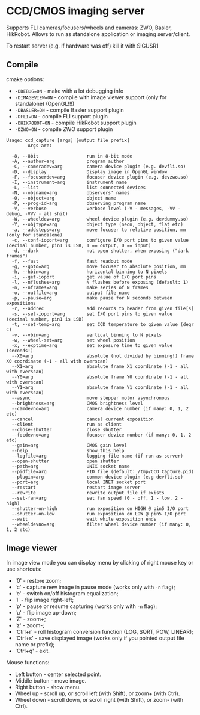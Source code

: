 CCD/CMOS imaging server
=======================

Supports FLI cameras/focusers/wheels and cameras: ZWO, Basler, HikRobot.
Allows to run as standalone application or imaging server/client.

To restart server (e.g. if hardware was off) kill it with SIGUSR1

## Compile

cmake options:

- `-DDEBUG=ON` - make with a lot debugging info
- `-DIMAGEVIEW=ON` - compile with image viewer support (only for standalone) (OpenGL!!!)
- `-DBASLER=ON` - compile Basler support plugin
- `-DFLI=ON` - compile FLI support plugin
- `-DHIKROBOT=ON` - compile HikRobot support plugin
- `-DZWO=ON` - compile ZWO support plugin


```
Usage: ccd_capture [args] [output file prefix]
        Args are:

  -8, --8bit                  run in 8-bit mode
  -A, --author=arg            program author
  -C, --cameradev=arg         camera device plugin (e.g. devfli.so)
  -D, --display               Display image in OpenGL window
  -F, --focuserdev=arg        focuser device plugin (e.g. devzwo.so)
  -I, --instrument=arg        instrument name
  -L, --list                  list connected devices
  -N, --obsname=arg           observers' names
  -O, --object=arg            object name
  -P, --prog-id=arg           observing program name
  -V, --verbose               verbose level (-V - messages, -VV - debug, -VVV - all shit)
  -W, --wheeldev=arg          wheel device plugin (e.g. devdummy.so)
  -Y, --objtype=arg           object type (neon, object, flat etc)
  -a, --addsteps=arg          move focuser to relative position, mm (only for standalone)
  -c, --conf-ioport=arg       configure I/O port pins to given value (decimal number, pin1 is LSB, 1 == output, 0 == input)
  -d, --dark                  not open shutter, when exposing ("dark frames")
  -f, --fast                  fast readout mode
  -g, --goto=arg              move focuser to absolute position, mm
  -h, --hbin=arg              horizontal binning to N pixels
  -i, --get-ioport            get value of I/O port pins
  -l, --nflushes=arg          N flushes before exposing (default: 1)
  -n, --nframes=arg           make series of N frames
  -o, --outfile=arg           output file name
  -p, --pause=arg             make pause for N seconds between expositions
  -r, --addrec                add records to header from given file[s]
  -s, --set-ioport=arg        set I/O port pins to given value (decimal number, pin1 is LSB)
  -t, --set-temp=arg          set CCD temperature to given value (degr C)
  -v, --vbin=arg              vertical binning to N pixels
  -w, --wheel-set=arg         set wheel position
  -x, --exptime=arg           set exposure time to given value (seconds!)
  --X0=arg                    absolute (not divided by binning!) frame X0 coordinate (-1 - all with overscan)
  --X1=arg                    absolute frame X1 coordinate (-1 - all with overscan)
  --Y0=arg                    absolute frame Y0 coordinate (-1 - all with overscan)
  --Y1=arg                    absolute frame Y1 coordinate (-1 - all with overscan)
  --async                     move stepper motor asynchronous
  --brightness=arg            CMOS brightness level
  --camdevno=arg              camera device number (if many: 0, 1, 2 etc)
  --cancel                    cancel current exposition
  --client                    run as client
  --close-shutter             close shutter
  --focdevno=arg              focuser device number (if many: 0, 1, 2 etc)
  --gain=arg                  CMOS gain level
  --help                      show this help
  --logfile=arg               logging file name (if run as server)
  --open-shutter              open shutter
  --path=arg                  UNIX socket name
  --pidfile=arg               PID file (default: /tmp/CCD_Capture.pid)
  --plugin=arg                common device plugin (e.g devfli.so)
  --port=arg                  local INET socket port
  --restart                   restart image server
  --rewrite                   rewrite output file if exists
  --set-fan=arg               set fan speed (0 - off, 1 - low, 2 - high)
  --shutter-on-high           run exposition on HIGH @ pin5 I/O port
  --shutter-on-low            run exposition on LOW @ pin5 I/O port
  --wait                      wait while exposition ends
  --wheeldevno=arg            filter wheel device number (if many: 0, 1, 2 etc)
```

## Image viewer
In image view mode you can display menu by clicking of right mouse key or use shortcuts:

- '0' - restore zoom;
- 'c' - capture new image in pause mode (works only with `-n` flag);
- 'e' - switch on/off histogram equalization;
- 'l' - flip image right-left;
- 'p' - pause or resume capturing (works only with `-n` flag);
- 'u' - flip image up-down;
- 'Z' - zoom+;
- 'z' - zoom-;
- 'Ctrl+r' - roll histogram conversion function (LOG, SQRT, POW, LINEAR);
- 'Ctrl+s' - save displayed image (works only if you pointed output file name or prefix);
- 'Ctrl+q' - exit.

Mouse functions:

- Left button - center selected point.
- Middle button - move image.
- Right button - show menu.
- Wheel up - scroll up, or scroll left (with Shift), or zoom+ (with Ctrl).
- Wheel down - scroll down, or scroll right (with Shift), or zoom- (with Ctrl).

